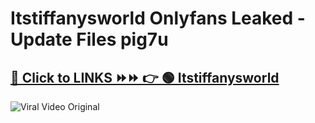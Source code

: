 
 # Itstiffanysworld Onlyfans Leaked - Update Files pig7u

## <h2><a href="https://clipsfans.com/Itstiffanysworld&ref=git">🔗 Click to LINKS ⏩⏩ 👉 🟢 Itstiffanysworld </a></h2>

<a href="https://clipsfans.com/Itstiffanysworld&ref=git" rel="nofollow" data-target="animated-image.originalLink"><img src="https://i.ibb.co.com/xMMVF88/686577567.gif" alt="Viral Video Original" style="max-width: 100%; display: inline-block;" data-target="animated-image.originalImage"></a>

